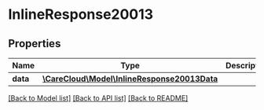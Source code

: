# InlineResponse20013

## Properties
Name | Type | Description | Notes
------------ | ------------- | ------------- | -------------
**data** | [**\CareCloud\Model\InlineResponse20013Data**](InlineResponse20013Data.md) |  | [optional] 

[[Back to Model list]](../../README.md#documentation-for-models) [[Back to API list]](../../README.md#documentation-for-api-endpoints) [[Back to README]](../../README.md)

